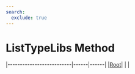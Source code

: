 ```yaml
---
search:
  exclude: true
---
```


<h1 class="heading"><span class="name">ListTypeLibs Method</span></h1>

|--------------------------|------|------|
|[Root](../objects/root.md)|&nbsp;|&nbsp;|
